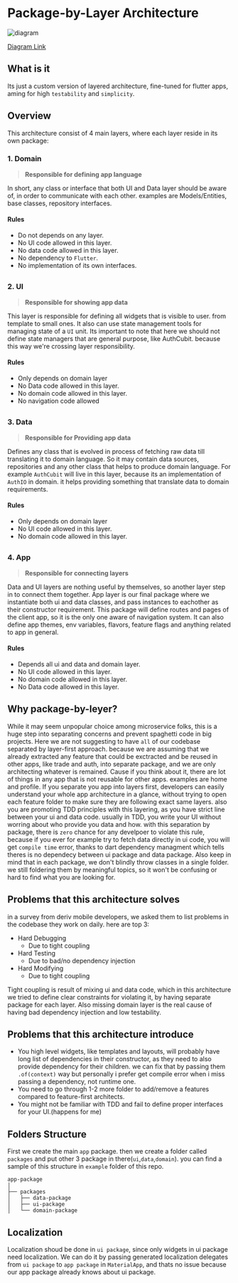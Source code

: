 # Package-by-Layer Architecture

![diagram](https://github.com/mohammadt-deriv/architecture_proposal/assets/75987594/946f57f3-01d1-4466-9a6e-6026568b7eff)

[Diagram Link](https://excalidraw.com/#json=scYH0c-Eq1jmE-Y_rAcUh,S-34y1qVKRI4uCiJm5rBvQ)

## What is it
Its just a custom version of layered architecture, fine-tuned for flutter apps, aming for high `testability` and `simplicity`.

## Overview
This architecture consist of 4 main layers, where each layer reside in its own package:
### 1. Domain
>**Responsible for defining app language**

In short, any class or interface that both UI and Data layer should be aware of, in order to communicate with each other.
examples are Models/Entities, base classes, repository interfaces.
#### Rules
- Do not depends on any layer.
- No UI code allowed in this layer.
- No data code allowed in this layer.
- No dependency to `Flutter`.
- No implementation of its own interfaces.

##
### 2. UI
>**Responsible for showing app data**

This layer is responsible for defining all widgets that is visible to user. from template to small ones.
It also can use state management tools for managing state of a `UI` unit. Its important to note that here we should not define state managers that are general purpose, like AuthCubit. because this way we're crossing layer responsibility.
#### Rules
- Only depends on domain layer
- No Data code allowed in this layer.
- No domain code allowed in this layer.
- No navigation code allowed

##
### 3. Data
>**Responsible for Providing app data**

Defines any class that is evolved in process of fetching raw data till translating it to domain language.
So it may contain data sources, repositories and any other class that helps to produce domain language.
For example `AuthCubit` will live in this layer, because its an implementation of `AuthIO` in domain. it helps providing something that translate data to domain requirements.

#### Rules
- Only depends on domain layer
- No UI code allowed in this layer.
- No domain code allowed in this layer.

##
### 4. App
>**Responsible for connecting layers**

Data and UI layers are nothing useful by themselves, so another layer step in to connect them together.
App layer is our final package where we instantiate both ui and data classes, and pass instances to eachother as their constructor requirement. This package will define routes and pages of the client app, so it is the only one aware of navigation system.
It can also define app themes, env variables, flavors, feature flags and anything related to app in general.
#### Rules
- Depends all ui and data and domain layer.
- No UI code allowed in this layer.
- No domain code allowed in this layer.
- No Data code allowed in this layer.


## Why package-by-leyer?
While it may seem unpopular choice among microservice folks, this is a huge step into separating concerns and prevent spaghetti code in big projects.
Here we are not suggesting to have `all` of our codebase separated by layer-first approach. because we are assuming that we already extracted any feature that could be exctracted and be reused in other apps, like trade and auth, into separate package, and we are only architecting whatever is remained.
Cause if you think about it, there are lot of things in any app that is not reusable for other apps. examples are home and profile.
If you separate you app into layers first, developers can easily understand your whole app architecture in a glance, without trying to open each feature folder to make sure they are following exact same layers. also you are promoting TDD principles with this layering, as you have strict line between your ui and data code. usually in TDD, you write your UI without worring about who provide you data and how. with this separation by package, there is `zero` chance for any develpoer to violate this rule, because if you ever for example try to fetch data directly in ui code, you will get `compile time` error, thanks to dart dependency managment which tells theres is no dependecy between ui package and data package.
Also keep in mind that in each package, we don't blindly throw classes in a single folder. we still foldering them by meaningful topics, so it won't be confusing or hard to find what you are looking for.

## Problems that this architecture solves
in a survey from deriv mobile developers, we asked them to list problems in the codebase they work on daily. here are top 3:
- Hard Debugging
  - Due to tight coupling
- Hard Testing
  - Due to bad/no dependency injection
- Hard Modifying
  - Due to tight coupling

Tight coupling is result of mixing ui and data code, which in this architecture we tried to define clear constraints for violating it, by having separate package for each layer.
Also missing domain layer is the real cause of having bad dependency injection and low testability.

## Problems that this architecture introduce
- You high level widgets, like templates and layouts, will probably have long list of dependencies in their constructor, as they need to also provide dependency for their children. we can fix that by passing them `.of(context)` way but personally i prefer get compile error when i miss passing a dependency, not runtime one.
- You need to go through 1-2 more folder to add/remove a features compared to feature-first architects.
- You might not be familiar with TDD and fail to define proper interfaces for your UI.(happens for me)

## Folders Structure
First we create the main `app` package. then we create a folder called `packages` and put other 3 package in there(`ui`,`data`,`domain`).
you can find a sample of this structure in `example` folder of this repo.


    app-package
    │
    ├── packages
    │   ├── data-package   
    │   ├── ui-package
    │   └── domain-package

## Localization
Localization shoud be done in `ui package`, since only widgets in ui package need localization.
We can do it by passing generated localization delegates from `ui package` to `app package` in `MaterialApp`, and thats no issue because our app package already knows about ui package.


